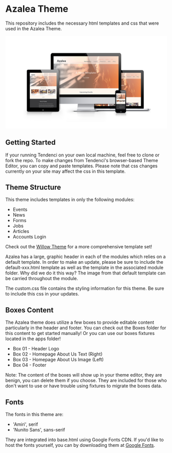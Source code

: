 # Azalea Theme
This repository includes the necessary html templates and css that were used in the Azalea Theme.

![Azalea](media/img/azalea-home-3.png "The Azalea Theme is responsive.")

## Getting Started
If your running Tendenci on your own local machine, feel free to clone or fork the repo.
To make changes from Tendenci's browser-based Theme Editor, you can copy and paste templates.  Please note that css changes currently on your site may affect the css in this template.

## Theme Structure
This theme includes templates in only the following modules:
* Events
* News
* Forms
* Jobs
* Articles
* Accounts Login

Check out the [Willow Theme](https://github.com/tendenci/tendenci-base-theme) for a more comprehensive template set!

Azalea has a large, graphic header in each of the modules which relies on a default template.  In order to make an update, please be sure to include the default-xxx.html template as well as the template in the associated module folder.  Why did we do it this way?  The image from that default template can be carried throughout the module.

The custom.css file contains the styling information for this theme.  Be sure to include this css in your updates.

## Boxes Content
The Azalea theme does utilize a few boxes to provide editable content particularly in the header and footer.  You can check out the Boxes folder for this content to get started manually!  Or you can use our boxes fixtures located in the apps folder!

* Box 01 - Header Logo
* Box 02 - Homepage About Us Text (Right)
* Box 03 - Homepage About Us Image (Left)
* Box 04 - Footer

Note: The content of the boxes will show up in your theme editor, they are benign, you can delete them if you choose.  They are included for those who don't want to use or have trouble using fixtures to migrate the boxes data. 

## Fonts
The fonts in this theme are:
* 'Amiri', serif
* 'Nunito Sans', sans-serif

They are integrated into base.html using Google Fonts CDN.  If you'd like to host the fonts yourself, you can by downloading them at [Google Fonts](https://fonts.google.com).

